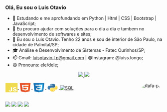 ### Olá, Eu sou o Luis Otavio

- 🌱 Estudando e me aprofundando em Python | Html | CSS | Bootstrap | JavaScript;
- 🤔 Eu procuro ajudar com soluções para o dia a dia e tambem no desenvolvimento de softwares e sites;
- 💬 Eu sou o Luis Otavio. Tenho 22 anos e sou de interior de São Paulo, na cidade de Palmital/SP;
- 🎓 Análise e Desenvolvimento de Sistemas - Fatec Ourinhos/SP;
- 📫 Gmail: luisptavio.l.p@gmail.com | 🟣Instagram: @luiss.longo;
- 😄 Pronouns: ele/dele;

<div align="center">
  <a href="https://github.com/luislong0">
  <img height="150em" src="https://github-readme-stats.vercel.app/api?username=luislong0&show_icons=true&theme=tokyonight&include_all_commits=true&count_private=true"/>
  <img height="150em" src="https://github-readme-stats.vercel.app/api/top-langs/?username=luislong0&layout=compact&langs_count=7&theme=tokyonight"/>
</div>
  
<div style="display: inline_block"><br>
  <img align="center" alt="Rafa-Js" height="30" width="40" src="https://raw.githubusercontent.com/devicons/devicon/master/icons/javascript/javascript-plain.svg">
  <img align="center" alt="Rafa-HTML" height="30" width="40" src="https://raw.githubusercontent.com/devicons/devicon/master/icons/html5/html5-original.svg">
  <img align="center" alt="Rafa-CSS" height="30" width="40" src="https://raw.githubusercontent.com/devicons/devicon/master/icons/css3/css3-original.svg">
  <img align="center" alt="Rafa-Python" height="30" width="40" src="https://raw.githubusercontent.com/devicons/devicon/master/icons/python/python-original.svg">
  <img align="center" alt="SQL" height="30" width="40" src="https://cdn.jsdelivr.net/gh/devicons/devicon/icons/mysql/mysql-original.svg">
  <img align="right" alt="Rafa-pic" height="150" style="border-radius:50px;" src="https://c.tenor.com/p0kz7NOqxTkAAAAM/kaito-typing.gif">
</div>
  
  ##
  
<div> 
  <a href="https://instagram.com/rafaballerini" target="_blank"><img src="https://img.shields.io/badge/-Instagram-%23E4405F?style=for-the-badge&logo=instagram&logoColor=white" target="_blank"></a>
  <a href="https://api.whatsapp.com/send?phone=5518996665180&text=Ol%C3%A1%2C%20vem%20pelo%20seu%20Github!" target="_blank"><img src="https://img.shields.io/badge/WhatsApp-25D366?style=for-the-badge&logo=whatsapp&logoColor=white"></a>
  <a href = "mailto:contatorafaballerini@gmail.com"><img src="https://img.shields.io/badge/-Gmail-%23333?style=for-the-badge&logo=gmail&logoColor=white" target="_blank"></a>
  <a href="https://www.linkedin.com/in/rafaella-ballerini-45875016a" target="_blank"><img src="https://img.shields.io/badge/-LinkedIn-%230077B5?style=for-the-badge&logo=linkedin&logoColor=white" target="_blank"></a>
  </div>
 
